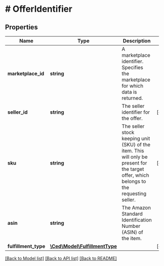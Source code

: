 # # OfferIdentifier

## Properties

Name | Type | Description | Notes
------------ | ------------- | ------------- | -------------
**marketplace_id** | **string** | A marketplace identifier. Specifies the marketplace for which data is returned. |
**seller_id** | **string** | The seller identifier for the offer. | [optional]
**sku** | **string** | The seller stock keeping unit (SKU) of the item. This will only be present for the target offer, which belongs to the requesting seller. | [optional]
**asin** | **string** | The Amazon Standard Identification Number (ASIN) of the item. |
**fulfillment_type** | [**\Ced\Model\FulfillmentType**](FulfillmentType.md) |  | [optional]

[[Back to Model list]](../../README.md#models) [[Back to API list]](../../README.md#endpoints) [[Back to README]](../../README.md)
